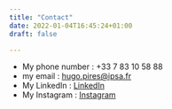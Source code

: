 ```yaml
---
title: "Contact"
date: 2022-01-04T16:45:24+01:00
draft: false

---
```


- My phone number : +33 7 83 10 58 88
- my email : hugo.pires@ipsa.fr
- My LinkedIn : [LinkedIn](https://www.linkedin.com/in/hugo-pires-160ab4194?lipi=urn%3Ali%3Apage%3Ad_flagship3_profile_view_base_contact_details%3BZGry0Pj8T4uotMq36ddeRA%3D%3D)
- My Instagram : [Instagram](https://www.instagram.com/hugo_pprs/)
